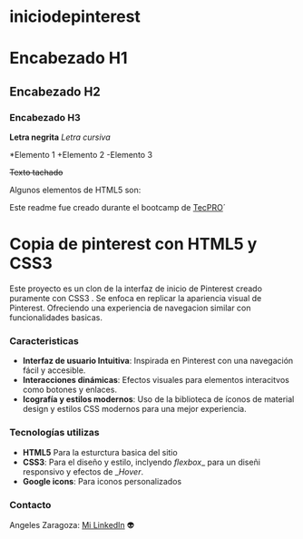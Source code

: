 # iniciodepinterest

# Encabezado H1
## Encabezado H2
### Encabezado H3

**Letra negrita**
*Letra cursiva*

*Elemento 1
+Elemento 2
-Elemento 3

~~Texto tachado~~ 

Algunos elementos de HTML5 son: 
   
<head></head>
<body></body>

Este readme fue creado durante el bootcamp de [TecPRO](https://tecnolochicas.mx/)´

# Copia de pinterest con HTML5 y CSS3
Este proyecto es un clon de la interfaz de inicio de Pinterest creado  puramente con CSS3 . Se enfoca en replicar la apariencia visual de Pinterest. 
Ofreciendo una experiencia de navegacion similar con funcionalidades basicas. 

### Caracteristicas 
+ **Interfaz de usuario Intuitiva**: Inspirada en Pinterest con una navegación fácil y accesible.
+ **Interacciones dinámicas**: Efectos visuales para elementos interacitvos como botones y enlaces.
+ **Icografía y estilos modernos**: Uso de la biblioteca de íconos de material design y estilos CSS modernos para una mejor experiencia.

### Tecnologías utilizas
+ **HTML5** Para la esturctura basica del sitio
+ **CSS3**: Para el diseño y estilo, inclyendo _flexbox__ para un diseñi responsivo y efectos de __Hover_.
+ **Google icons**: Para iconos personalizados

### Contacto 
Angeles Zaragoza: [Mi LinkedIn](https://www.linkedin.com/in/angeles-joana-osorio-zaragoza-b79679298/) 👽
